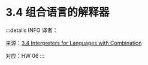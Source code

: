 # 3.4 组合语言的解释器

:::details INFO
译者：

来源：[3.4 Interpreters for Languages with Combination](http://www.composingprograms.com/pages/34-interpreters-for-languages-with-combination.html)

对应：HW 06
:::
